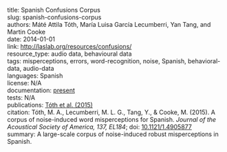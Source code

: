 title: Spanish Confusions Corpus  
slug: spanish-confusions-corpus  
authors: Máté Attila Tóth, María Luisa García Lecumberri, Yan Tang, and Martin Cooke  
date: 2014-01-01  
link:  http://laslab.org/resources/confusions/  
resource_type: audio data, behavioural data  
tags: misperceptions, errors, word-recognition, noise, Spanish, behavioral-data, audio-data  
languages: Spanish  
license: N/A  
documentation: [present](http://laslab.org/resources/confusions/)  
tests: N/A  
publications: [Tóth et al. (2015)](https://doi.org/10.1121/1.4905877)  
citation: Tóth, M. A., Lecumberri, M. L. G., Tang, Y., & Cooke, M. (2015). A corpus of noise-induced word misperceptions for Spanish. *Journal of the Acoustical Society of America, 137, EL184*; doi: [10.1121/1.4905877](10.1121/1.4905877)  
summary: A large-scale corpus of noise-induced robust misperceptions in Spanish.  
